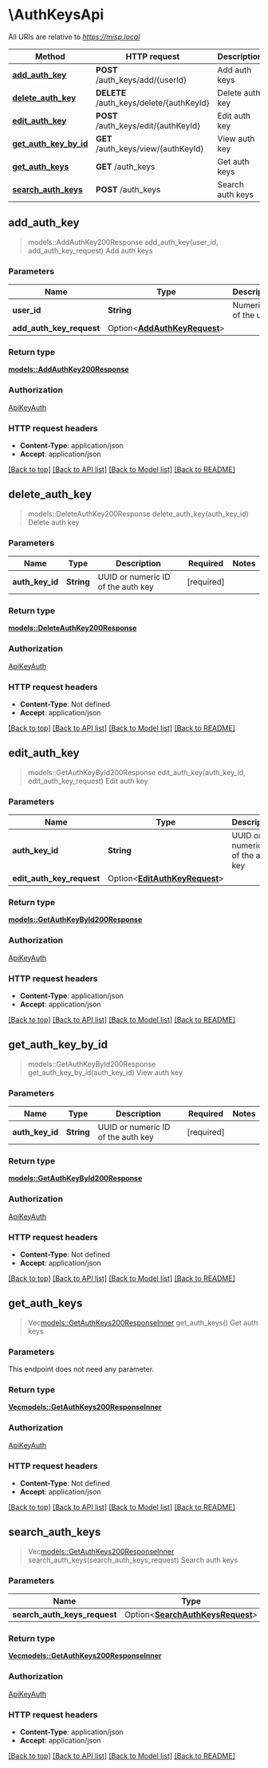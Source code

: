 # \AuthKeysApi

All URIs are relative to *https://misp.local*

Method | HTTP request | Description
------------- | ------------- | -------------
[**add_auth_key**](AuthKeysApi.md#add_auth_key) | **POST** /auth_keys/add/{userId} | Add auth keys
[**delete_auth_key**](AuthKeysApi.md#delete_auth_key) | **DELETE** /auth_keys/delete/{authKeyId} | Delete auth key
[**edit_auth_key**](AuthKeysApi.md#edit_auth_key) | **POST** /auth_keys/edit/{authKeyId} | Edit auth key
[**get_auth_key_by_id**](AuthKeysApi.md#get_auth_key_by_id) | **GET** /auth_keys/view/{authKeyId} | View auth key
[**get_auth_keys**](AuthKeysApi.md#get_auth_keys) | **GET** /auth_keys | Get auth keys
[**search_auth_keys**](AuthKeysApi.md#search_auth_keys) | **POST** /auth_keys | Search auth keys



## add_auth_key

> models::AddAuthKey200Response add_auth_key(user_id, add_auth_key_request)
Add auth keys

### Parameters


Name | Type | Description  | Required | Notes
------------- | ------------- | ------------- | ------------- | -------------
**user_id** | **String** | Numeric ID of the user | [required] |
**add_auth_key_request** | Option<[**AddAuthKeyRequest**](AddAuthKeyRequest.md)> |  |  |

### Return type

[**models::AddAuthKey200Response**](addAuthKey_200_response.md)

### Authorization

[ApiKeyAuth](../README.md#ApiKeyAuth)

### HTTP request headers

- **Content-Type**: application/json
- **Accept**: application/json

[[Back to top]](#) [[Back to API list]](../README.md#documentation-for-api-endpoints) [[Back to Model list]](../README.md#documentation-for-models) [[Back to README]](../README.md)


## delete_auth_key

> models::DeleteAuthKey200Response delete_auth_key(auth_key_id)
Delete auth key

### Parameters


Name | Type | Description  | Required | Notes
------------- | ------------- | ------------- | ------------- | -------------
**auth_key_id** | **String** | UUID or numeric ID of the auth key | [required] |

### Return type

[**models::DeleteAuthKey200Response**](deleteAuthKey_200_response.md)

### Authorization

[ApiKeyAuth](../README.md#ApiKeyAuth)

### HTTP request headers

- **Content-Type**: Not defined
- **Accept**: application/json

[[Back to top]](#) [[Back to API list]](../README.md#documentation-for-api-endpoints) [[Back to Model list]](../README.md#documentation-for-models) [[Back to README]](../README.md)


## edit_auth_key

> models::GetAuthKeyById200Response edit_auth_key(auth_key_id, edit_auth_key_request)
Edit auth key

### Parameters


Name | Type | Description  | Required | Notes
------------- | ------------- | ------------- | ------------- | -------------
**auth_key_id** | **String** | UUID or numeric ID of the auth key | [required] |
**edit_auth_key_request** | Option<[**EditAuthKeyRequest**](EditAuthKeyRequest.md)> |  |  |

### Return type

[**models::GetAuthKeyById200Response**](getAuthKeyById_200_response.md)

### Authorization

[ApiKeyAuth](../README.md#ApiKeyAuth)

### HTTP request headers

- **Content-Type**: application/json
- **Accept**: application/json

[[Back to top]](#) [[Back to API list]](../README.md#documentation-for-api-endpoints) [[Back to Model list]](../README.md#documentation-for-models) [[Back to README]](../README.md)


## get_auth_key_by_id

> models::GetAuthKeyById200Response get_auth_key_by_id(auth_key_id)
View auth key

### Parameters


Name | Type | Description  | Required | Notes
------------- | ------------- | ------------- | ------------- | -------------
**auth_key_id** | **String** | UUID or numeric ID of the auth key | [required] |

### Return type

[**models::GetAuthKeyById200Response**](getAuthKeyById_200_response.md)

### Authorization

[ApiKeyAuth](../README.md#ApiKeyAuth)

### HTTP request headers

- **Content-Type**: Not defined
- **Accept**: application/json

[[Back to top]](#) [[Back to API list]](../README.md#documentation-for-api-endpoints) [[Back to Model list]](../README.md#documentation-for-models) [[Back to README]](../README.md)


## get_auth_keys

> Vec<models::GetAuthKeys200ResponseInner> get_auth_keys()
Get auth keys

### Parameters

This endpoint does not need any parameter.

### Return type

[**Vec<models::GetAuthKeys200ResponseInner>**](getAuthKeys_200_response_inner.md)

### Authorization

[ApiKeyAuth](../README.md#ApiKeyAuth)

### HTTP request headers

- **Content-Type**: Not defined
- **Accept**: application/json

[[Back to top]](#) [[Back to API list]](../README.md#documentation-for-api-endpoints) [[Back to Model list]](../README.md#documentation-for-models) [[Back to README]](../README.md)


## search_auth_keys

> Vec<models::GetAuthKeys200ResponseInner> search_auth_keys(search_auth_keys_request)
Search auth keys

### Parameters


Name | Type | Description  | Required | Notes
------------- | ------------- | ------------- | ------------- | -------------
**search_auth_keys_request** | Option<[**SearchAuthKeysRequest**](SearchAuthKeysRequest.md)> |  |  |

### Return type

[**Vec<models::GetAuthKeys200ResponseInner>**](getAuthKeys_200_response_inner.md)

### Authorization

[ApiKeyAuth](../README.md#ApiKeyAuth)

### HTTP request headers

- **Content-Type**: application/json
- **Accept**: application/json

[[Back to top]](#) [[Back to API list]](../README.md#documentation-for-api-endpoints) [[Back to Model list]](../README.md#documentation-for-models) [[Back to README]](../README.md)

